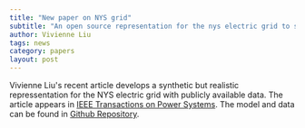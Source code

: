 ```yaml
---
title: "New paper on NYS grid"
subtitle: "An open source representation for the nys electric grid to support power grid and market transition studies"
author: Vivienne Liu
tags: news
category: papers
layout: post
---
```


Vivienne Liu's recent article develops a synthetic but realistic repressentation for the NYS electric grid with publicly available data. The article appears in [IEEE Transactions on Power Systems](https://ieeexplore.ieee.org/abstract/document/9866561).
The model and data can be found in [Github Repository](https://github.com/AndersonEnergyLab-Cornell/NYgrid).
